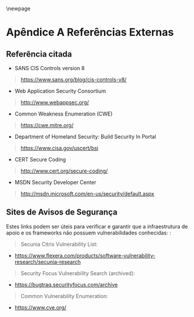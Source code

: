 \newpage
# Apêndice A Referências Externas

## Referência citada

-   SANS CIS Controls version 8

> <https://www.sans.org/blog/cis-controls-v8/>

-   Web Application Security Consortium

> <http://www.webappsec.org/>

-   Common Weakness Enumeration (CWE)

> <https://cwe.mitre.org/>

-   Department of Homeland Security: Build Security In Portal

> <https://www.cisa.gov/uscert/bsi>

-   CERT Secure Coding

> <http://www.cert.org/secure-coding/>

-   MSDN Security Developer Center

> <http://msdn.microsoft.com/en-us/security/default.aspx>

## Sites de Avisos de Segurança

Estes links podem ser úteis para verificar e garantir que a infraestrutura
de apoio e os frameworks não possuem vulnerabilidades conhecidas:
:

> Secunia Citrix Vulnerability List:

-   <https://www.flexera.com/products/software-vulnerability-research/secunia-research>

> Security Focus Vulnerability Search (archived):

-   <https://bugtraq.securityfocus.com/archive>

> Common Vulnerability Enumeration:

-   <https://www.cve.org/>
